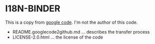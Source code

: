 I18N-BINDER
===========

This is a copy from [google code](https://code.google.com/p/i18n-binder/).
I'm not the author of this code.

* README.googlecode2github.md ... describes the transfer process
* LICENSE-2.0.html ... the license of the code


